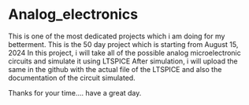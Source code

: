 # Analog_electronics

This is one of the most dedicated projects which i am doing for my betterment.
This is the 50 day project which is starting from August 15, 2024
In this project, i will take all of the possible analog microelectronic circuits and simulate it using LTSPICE
After simulation, i will upload the same in the github with the actual file of the LTSPICE and also the documentation of the circuit simulated.

Thanks for your time.... have a great day.
